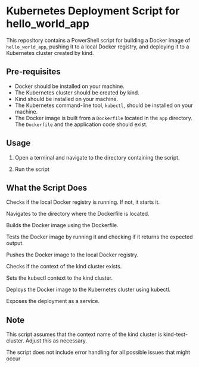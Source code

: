 # Kubernetes Deployment Script for hello_world_app

This repository contains a PowerShell script for building a Docker image of `hello_world_app`, pushing it to a local Docker registry, and deploying it to a Kubernetes cluster created by kind.

## Pre-requisites

- Docker should be installed on your machine.
- The Kubernetes cluster should be created by kind.
- Kind should be installed on your machine.
- The Kubernetes command-line tool, `kubectl`, should be installed on your machine.
- The Docker image is built from a `Dockerfile` located in the `app` directory. The `Dockerfile` and the application code should exist.

## Usage

1. Open a terminal and navigate to the directory containing the script.

2. Run the script

## What the Script Does

Checks if the local Docker registry is running. If not, it starts it.

Navigates to the directory where the Dockerfile is located.

Builds the Docker image using the Dockerfile.

Tests the Docker image by running it and checking if it returns the expected output.

Pushes the Docker image to the local Docker registry.

Checks if the context of the kind cluster exists.

Sets the kubectl context to the kind cluster.

Deploys the Docker image to the Kubernetes cluster using kubectl.

Exposes the deployment as a service.

## Note

This script assumes that the context name of the kind cluster is kind-test-cluster. Adjust this as necessary.

The script does not include error handling for all possible issues that might occur

